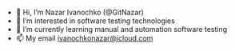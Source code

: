 - 👋 Hi, I’m Nazar Ivanochko (@GitNazar)
- 👀 I’m interested in software testing technologies
- 🌱 I’m currently learning manual and automation software testing
- 📫 My email ivanochkonazar@icloud.com 
